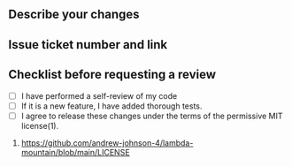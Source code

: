 ## Describe your changes

## Issue ticket number and link

## Checklist before requesting a review
- [ ] I have performed a self-review of my code
- [ ] If it is a new feature, I have added thorough tests.
- [ ] I agree to release these changes under the terms of the permissive MIT license(1).

1. https://github.com/andrew-johnson-4/lambda-mountain/blob/main/LICENSE
